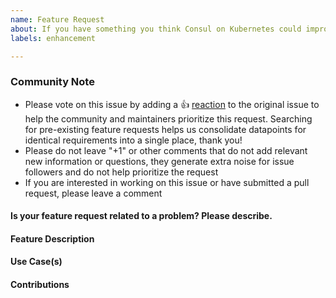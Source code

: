 ```yaml
---
name: Feature Request
about: If you have something you think Consul on Kubernetes could improve or add support for.
labels: enhancement

---
```


<!--- Please keep this note for the community --->

### Community Note

* Please vote on this issue by adding a 👍 [reaction](https://blog.github.com/2016-03-10-add-reactions-to-pull-requests-issues-and-comments/) to the original issue to help the community and maintainers prioritize this request. Searching for pre-existing feature requests helps us consolidate datapoints for identical requirements into a single place, thank you!
* Please do not leave "+1" or other comments that do not add relevant new information or questions, they generate extra noise for issue followers and do not help prioritize the request
* If you are interested in working on this issue or have submitted a pull request, please leave a comment

<!--- Thank you for keeping this note for the community --->

#### Is your feature request related to a problem? Please describe.

<!--- A clear and concise description of the problem you are facing. Describe what workarounds, if any, that you have tried prior to creating this feature request. --->

#### Feature Description

<!--- A description what this feature is and how it addresses the problem you are having. Describe potential UX for the feature if possible. --->

#### Use Case(s)

<!--- Use cases where this feature is applicable for Consul on Kubernetes (i.e. type of application, type of Consul Use case i.e. Service Mesh, Service Disovery) --->

#### Contributions

<!--- Are you able to contribute the changes to make this feature work? --->
